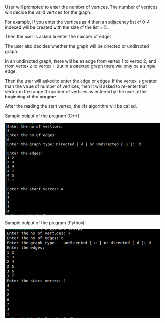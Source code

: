 User will prompted to enter the number of vertices. The number of vertices will decide the valid vertices for the graph.

For example, if you enter the vertices as 4 then an adjacency list of 0-4 indexed will be created with the size of the list = 5.

Then the user is asked to enter the number of edges.

The user also decides whether the graph will be directed or undirected graph.

In an undirected graph, there will be an edge from vertex 1 to vertex 2, and from vertex 2 to vertex 1. But in a directed graph there will only be a single edge.

Then the user will asked to enter the edge or edges. If the vertex is greater than the value of number of vertices, then it will asked to re-enter that vertex in the range
0-number of vertices as entered by the user at the beginning of the program.

After the reading the start vertex, the dfs algorithm will be called. 

Sample output of the program (C++):

![Screenshot](dfsoutput.png)

Sample output of the program (Python):

![Screenshot](dfsoutputpy.png)

